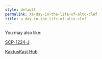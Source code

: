 ```yaml
---
style: default
permalink: Xa-day-in-the-life-of-alto-clef
title: a-day-in-the-life-of-alto-clef
---
```

You may also like:

[SCP-1224-J](http://scp-wiki.net/scp-1224-j)

[KaktusKast Hub](http://scp-wiki.net/kaktuskast-hub)
